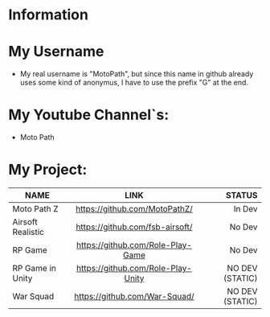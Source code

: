 # Information

# My Username
- My real username is "MotoPath", but since this name in github already uses some kind of anonymus, I have to use the prefix "G" at the end.

# My Youtube Channel`s:
- Moto Path

# My Project:

| NAME | LINK | STATUS |
|----------------|:---------:|----------------:|
| Moto Path Z | https://github.com/MotoPathZ/ | In Dev |
| Airsoft Realistic | https://github.com/fsb-airsoft/ | No Dev | 
| RP Game | https://github.com/Role-Play-Game | No Dev |
| RP Game in Unity | https://github.com/Role-Play-Unity | NO DEV (STATIC) |
| War Squad | https://github.com/War-Squad/ | NO DEV (STATIC) | 
